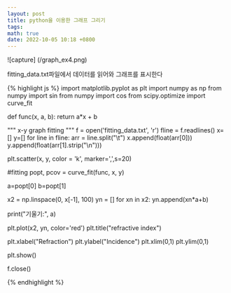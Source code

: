 ```yaml
---
layout: post
title: python을 이용한 그래프 그리기
tags: 
math: true
date: 2022-10-05 10:18 +0800
---
```


![capture] (/graph_ex4.png)

fitting_data.txt파일에서 데이터를 읽어와 그래프를 표시한다

{% highlight js %}
import matplotlib.pyplot as plt
import numpy as np
from numpy import sin
from numpy import cos
from scipy.optimize import curve_fit

def func(x, a, b):
    return a*x + b

""" x-y graph fitting """
f = open('fitting_data.txt', 'r')
fline = f.readlines()
x=[]
y=[]
for line in fline:
    arr = line.split("\t")
    x.append(float(arr[0]))
    y.append(float(arr[1].strip("\n")))
    
plt.scatter(x, y, color = 'k', marker=',',s=20)


#fitting
popt, pcov = curve_fit(func, x, y)

a=popt[0]
b=popt[1]

x2 = np.linspace(0, x[-1], 100)
yn = []
for xn in x2:
    yn.append(xn*a+b)

print("기울기:", a)


plt.plot(x2, yn, color='red')
plt.title("refractive index")

plt.xlabel("Refraction")
plt.ylabel("Incidence")
plt.xlim(0,1)
plt.ylim(0,1)

plt.show()


f.close()

{% endhighlight %}
